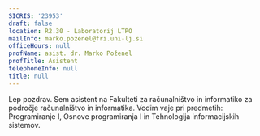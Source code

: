 ```yaml
---
SICRIS: '23953'
draft: false
location: R2.30 - Laboratorij LTPO
mailInfo: marko.pozenel@fri.uni-lj.si
officeHours: null
profName: asist. dr. Marko Poženel
profTitle: Asistent
telephoneInfo: null
title: null
---
```



Lep pozdrav. Sem asistent na Fakulteti za računalništvo in informatiko za področje računalništvo in informatika. Vodim vaje pri predmetih: Programiranje I, Osnove programiranja I in Tehnologija informacijskih sistemov.